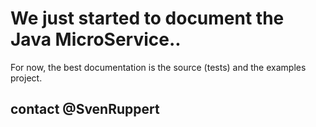 # We just started to document the Java MicroService..

For now, the best documentation is the source (tests) and the examples project.

## contact @SvenRuppert
